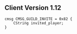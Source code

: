 ## Client Version 1.12

```rust,ignore
cmsg CMSG_GUILD_INVITE = 0x82 {
    CString invited_player;    
}

```
